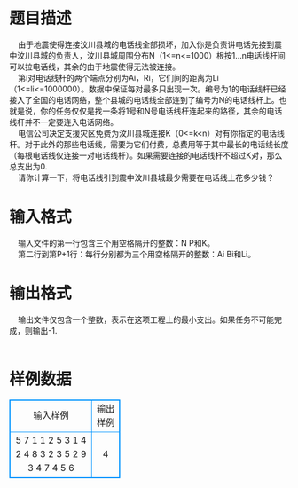 # 

 
 # 题目描述 
&nbsp;&nbsp;&nbsp;&nbsp;由于地震使得连接汶川县城的电话线全部损坏，加入你是负责讲电话先接到震中汶川县城的负责人，汶川县城周围分布N（1&lt;=n&lt;=1000）根按1…n电话线杆间可以拉电话线，其余的由于地震使得无法被连接。<br>&nbsp;&nbsp;&nbsp;&nbsp;第i对电话线杆的两个端点分别为Ai，Ri，它们间的距离为Li（1&lt;=li&lt;=1000000）。数据中保证每对最多只出现一次。编号为1的电话线杆已经接入了全国的电话网络，整个县城的电话线全部连到了编号为N的电话线杆上。也就是说，你的任务仅仅是找一条将1号和N号电话线杆连起来的路径，其余的电话线杆并不一定要连入电话网络。<br>&nbsp;&nbsp;&nbsp;&nbsp;电信公司决定支援灾区免费为汶川县城连接K（0&lt;=k&lt;n）对有你指定的电话线杆。对于此外的那些电话线，需要为它们付费，总费用等于其中最长的电话线长度（每根电话线仅连接一对电话线杆）。如果需要连接的电话线杆不超过K对，那么总支出为0.<br>&nbsp;&nbsp;&nbsp;&nbsp;请你计算一下，将电话线引到震中汶川县城最少需要在电话线上花多少钱？<br> 

 
 # 输入格式 
&nbsp;&nbsp;&nbsp;&nbsp;输入文件的第一行包含三个用空格隔开的整数：N&nbsp;P和K。<br>&nbsp;&nbsp;&nbsp;&nbsp;第二行到第P+1行：每行分别都为三个用空格隔开的整数：Ai&nbsp;Bi和Li。<br> 

 
 # 输出格式 
&nbsp;&nbsp;&nbsp;&nbsp;输出文件仅包含一个整数，表示在这项工程上的最小支出。如果任务不可能完成，则输出-1.<br><br> 
# 样例数据
<style>
        table,table tr th, table tr td { border:1px solid #0094ff; }
        table { width: 200px; min-height: 25px; line-height: 25px; text-align: center; border-collapse: collapse;}   
    </style>
<table>
	<tr>
		<td>输入样例</td>
		<td>输出样例</td>
	</tr>
<tr><td>5 7 1
1 2 5
3 1 4
2 4 8
3 2 3
5 2 9
3 4 7
4 5 6

</td><td>4
</td></tr></table>
